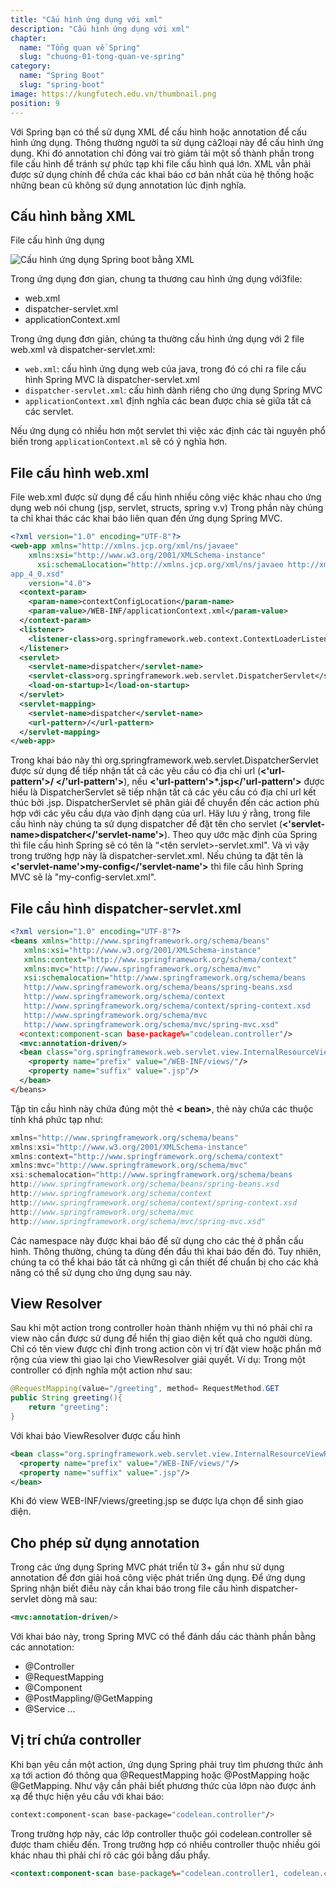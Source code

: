 ```yaml
---
title: "Cấu hình ứng dụng với xml"
description: "Cấu hình ứng dụng với xml"
chapter:
  name: "Tổng quan về Spring"
  slug: "chuong-01-tong-quan-ve-spring"
category:
  name: "Spring Boot"
  slug: "spring-boot"
image: https://kungfutech.edu.vn/thumbnail.png
position: 9
---
```


Với Spring bạn có thể sử dụng XML để cấu hình hoặc annotation để cấu hình ứng dụng. Thông
thường người ta sử dụng cả2loại này để cấu hình ứng dụng. Khi đó annotation chỉ đóng vai trò giảm
tải một số thành phần trong file cấu hình để tránh sự phức tạp khi file cấu hình quá lớn. XML vẫn phải
được sử dụng chính để chứa các khai báo cơ bản nhất của hệ thống hoặc những bean cũ không sử
dụng annotation lúc định nghĩa.

## Cấu hình bằng XML

File cấu hình ứng dụng

![Cấu hình ứng dụng Spring boot bằng XML](https://1.bp.blogspot.com/-oRr1QEA6qEM/Xg7KBxBC57I/AAAAAAAAAcA/o8kPwFt27N421GadfgAp5j7xeLL2BehBACLcBGAsYHQ/s1600/p1.png)

Trong ứng dụng đơn gian, chung ta thương cau hình ứng dụng với3file:

- web.xml
- dispatcher-servlet.xml
- applicationContext.xml

Trong ứng dụng đơn giản, chúng ta thường cấu hình ứng dụng với 2 file web.xml và dispatcher-servlet.xml:

- `web.xml`: cấu hình ứng dụng web của java, trong đó có chỉ ra file cấu hình Spring MVC là dispatcher-servlet.xml
- `dispatcher-servlet.xml`: cấu hình dành riêng cho ứng dụng Spring MVC
- `applicationContext.xml` định nghĩa các bean được chia sẻ giữa tất cả các servlet.

Nếu ứng dụng có nhiều hơn một servlet thì việc xác định các tài nguyên phổ biến trong `applicationContext.ml` sẽ có ý nghĩa hơn.

## File cấu hình web.xml

File web.xml được sử dụng để cấu hình nhiều công việc khác nhau cho ứng dụng web nói chung (jsp, servlet, structs, spring v.v) Trong phần này chúng ta chỉ khai thác các khai báo liên quan đến ứng dụng Spring MVC.

```xml
<?xml version="1.0" encoding="UTF-8"?>
<web-app xmlns="http://xmlns.jcp.org/xml/ns/javaee"
    xmlns:xsi="http://www.w3.org/2001/XMLSchema-instance"
      xsi:schemaLlocation="http://xmlns.jcp.org/xml/ns/javaee http://xmlns.jcp.org/xml/ns/javaee/web-
app_4_0.xsd"
    version="4.0">
  <context-param>
    <param-name>contextConfigLocation</param-name>
    <param-value>/WEB-INF/applicationContext.xml</param-value>
  </context-param>
  <listener>
    <listener-class>org.springframework.web.context.ContextLoaderListener</listener-class>
  </listener>
  <servlet>
    <servlet-name>dispatcher</servlet-name>
    <servlet-class>org.springframework.web.servlet.DispatcherServlet</servlet-class>
    <load-on-startup>1</load-on-startup>
  </servlet>
  <servlet-mapping>
    <servlet-name>dispatcher</servlet-name>
    <url-pattern>/</url-pattern>
  </servlet-mapping>
</web-app>
```

Trong khai báo này thì org.springframework.web.servlet.DispatcherServlet được sử dụng để tiếp nhận tất cả các yêu cầu có địa chỉ url (**<'url-pattern'>/ </'url-pattern'>**), nếu **<'url-pattern'>\*.jsp</'url-pattern'>** được hiểu là DispatcherServlet sẽ tiếp nhận tất cả các yêu cầu có địa chỉ url kết thúc bởi .jsp. DispatcherServlet sẽ phân giải để chuyển đến các action phù hợp với các yêu cầu dựa vào định dạng của url.
Hãy lưu ý rằng, trong file cấu hình này chúng ta sử dụng dispatcher để đặt tên cho servlet (**<'servlet-name>dispatcher</'servlet-name'>**). Theo quy ước mặc định của Spring thì file cấu hình Spring sẽ có tên là “<tên servlet>-servlet.xml". Và vì vậy trong trường hợp này là dispatcher-servlet.xml.
Nếu chúng ta đặt tên là **<'servlet-name'>my-config</'servlet-name'>** thì file cấu hình Spring MVC sẽ là "my-config-servlet.xml".

## File cầu hình dispatcher-servlet.xml

```xml
<?xml version="1.0" encoding="UTF-8"?>
<beans xmlns="http://www.springframework.org/schema/beans"
   xmlns:xsi="http://www.w3.org/2001/XMLSchema-instance"
   xmlns:context="http://www.springframework.org/schema/context"
   xmlns:mvc="http://www.springframework.org/schema/mvc"
   xsi:schemalocation="http://www.springframework.org/schema/beans
   http://www.springframework.org/schema/beans/spring-beans.xsd
   http://www.springframework.org/schema/context
   http://www.springframework.org/schema/context/spring-context.xsd
   http://www.springframework.org/schema/mvc
   http://www.springframework.org/schema/mvc/spring-mvc.xsd"
  <context:component-scan base-package%="codelean.controller"/>
  <mvc:annotation-driven/>
  <bean class="org.springframework.web.servlet.view.InternalResourceViewResolver">
    <property name="prefix" value="/WEB-INF/views/"/>
    <property name="suffix" value=".jsp"/>
  </bean>
</beans>
```

Tập tin cầu hình này chứa đúng một thẻ **< bean>**, thẻ này chứa các thuộc tính khá phức tạp như:

```java
xmlns="http://www.springframework.org/schema/beans"
xmlns:xsi="http://www.w3.org/2001/XMLSchema-instance"
xmlns:context="http://www.springframework.org/schema/context"
xmlns:mvc="http://www.springframework.org/schema/mvc"
xsi:schemalocation="http://www.springframework.org/schema/beans
http://www.springframework.org/schema/beans/spring-beans.xsd
http://www.springframework.org/schema/context
http://www.springframework.org/schema/context/spring-context.xsd
http://www.springframework.org/schema/mvc
http://www.springframework.org/schema/mvc/spring-mvc.xsd"
```

Các namespace này được khai báo để sử dụng cho các thẻ ở phần cấu hình. Thông thường, chúng ta dùng đến đầu thì khai báo đến đó.
Tuy nhiên, chúng ta có thể khai báo tất cả những gì cần thiết đế
chuẩn bị cho các khả năng có thể sử dụng cho ứng dụng sau này.

## View Resolver

Sau khi một action trong controller hoàn thành nhiệm vụ thì nó phải chỉ ra view nào cần được sử dụng để hiển thị giao diện kết quả cho người dùng.
Chỉ có tên view được chỉ định trong action còn vị trí đặt view hoặc phần mở rộng của view thì giao lại cho ViewResolver giải quyết.
Ví dụ: Trong một controller có định nghĩa một action như sau:

```java
@RequestMapping(value="/greeting", method= RequestMethod.GET
public String greeting(){
    return "greeting";
}
```

Với khai báo ViewResolver được cấu hình

```xml
<bean class="org.springframework.web.servlet.view.InternalResourceViewResolver">
  <property name="prefix" value="/WEB-INF/views/"/>
  <property name="suffix" value=".jsp"/>
</bean>
```

Khi đó view WEB-INF/views/greeting.jsp se được lựa chọn để sinh giao diện.

## Cho phép sử dụng annotation

Trong các ứng dụng Spring MVC phát triển từ 3+ gần như sử dụng annotation để đơn giải hoá công việc phát triển ứng dụng. Để ứng dụng Spring nhận biết điều này cần khai báo trong file cấu hình dispatcher-servlet dòng mã sau:

```xml
<mvc:annotation-driven/>
```

Với khai báo này, trong Spring MVC có thể đánh dấu các thành phần bằng các annotation:

- @Controller
- @RequestMapping
- @Component
- @PostMappling/@GetMapping
- @Service
  ...

## Vị trí chứa controller

Khi bạn yêu cần một action, ứng dụng Spring phải truy tìm phương thức ánh xạ tới action đó thông qua @RequestMapping hoặc @PostMapping hoặc @GetMapping.
Như vậy cần phải biết phương thức của lớpn nào được ánh xạ để thực hiện yêu cầu với khai báo:

```bash
context:component-scan base-package="codelean.controller"/>
```

Trong trường hợp này, các lớp controller thuộc gói codelean.controller sẽ được tham chiếu đến. Trong trường hợp có nhiều controller thuộc nhiều gói khác nhau thì phải chỉ rõ các gói bằng dấu phẩy.

```xml
<context:component-scan base-package%="codelean.controller1, codelean.controller2, "/>
```
